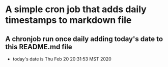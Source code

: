 A simple cron job that adds daily timestamps to markdown file
============================================================
## A chronjob run once daily adding today's date to this README.md file
* today's date is Thu Feb 20 20:31:53 MST 2020
